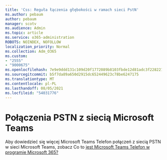 ```yaml
---
title: 'Css: Reguła łączenia głębokości w ramach sieci PstN'
ms.author: pebaum
author: pebaum
manager: scotv
ms.audience: Admin
ms.topic: article
ms.service: o365-administration
ROBOTS: NOINDEX, NOFOLLOW
localization_priority: Normal
ms.collection: Adm_O365
ms.custom:
- "2555"
- "9000675"
ms.openlocfilehash: 7e9e9ddd131c109d20f1772089b8103fbde12d81adc3f2282210c8a9e2e43611
ms.sourcegitcommit: b5f7da89a650d2915dc652449623c78be6247175
ms.translationtype: MT
ms.contentlocale: pl-PL
ms.lasthandoff: 08/05/2021
ms.locfileid: "54031776"
---
```

# <a name="pstn-calling-with-microsoft-teams"></a>Połączenia PSTN z siecią Microsoft Teams

Aby dowiedzieć się więcej Microsoft Teams Telefon połączeń z siecią PSTN w sieci Microsoft Teams, zobacz Co to [jest Microsoft Teams Telefon w programie Microsoft 365?](https://docs.microsoft.com/microsoftteams/what-is-phone-system-in-office-365)